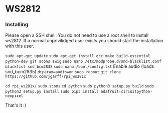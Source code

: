 # WS2812

### Installing
Please open a SSH shell. You do not need to use a root shell to install ws2812. If a normal unprivilidged user exists you should start the installation with this user. 

`sudo apt-get update`
`sudo apt-get install gcc make build-essential python-dev git scons swig`
`sudo nano /etc/modprobe.d/snd-blacklist.conf`
`blacklist snd_bcm2835`
`sudo nano /boot/config.txt`
Enable audio (loads snd_bcm2835)
`dtparam=audio=on`
`sudo reboot`
`git clone https://github.com/jgarff/rpi_ws281x`

`cd rpi_ws281x/`
`sudo scons`
`cd python`
`sudo python3 setup.py build`
`sudo python3 setup.py install`
`sudo pip3 install adafruit-circuitpython-neopixel`

That's it :)


